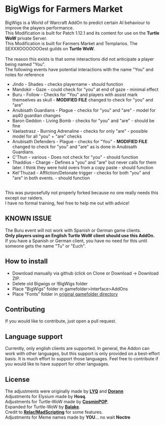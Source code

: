 # BigWigs for Farmers Market
BigWigs is a World of Warcraft AddOn to predict certain AI behaviour to improve the players performance.<br>
This Modification is built for Patch 1.12.1 and its content for use on the <b>Turtle WoW</b> private Server.<br>
This Modification is built for Farmers Market and Templarios. The SEXXXOOOOOOOest guilds on <b>Turtle WoW</b>.<br>
<br>
The reason this exists is that some interactions did not anticipate a player being named "You".<br>
The following events have potential interactions with the name "You" and notes for reference<br>
- Jindo - Shades - checks playername - should function
- Mandokir - Gaze - could check for "you" at end of gaze - minimal effect
- Buru - Follow - Checks for "You" and players with assist mark themselves as skull - <b>MODIFIED FILE</b> changed to check for "you" and "are"
- Anubisath Guardians - Plague - checks for "you" and "are" - model for aq40 guardian changes
- Baron Geddon - Living Bomb - checks for "you" and "are" - should be fine
- Vaelastrasz - Burning Adrenaline - checks for only "are" - possible model for all "you" + "are" checks
- Anubisath Defenders - Plague - checks for "You" - <b>MODIFIED FILE</b> changed to check for "you" and "are" as is done in Anubisath Guardians.
- C'Thun - various - Does not check for "you" - should function
- Thaddius - Charge - Defines a "you" and "are" but never calls for them later. I think they were hold overs from a copy paste - should function
- Kel'Thuzad - Affliction/Detonate trigger - checks for both "you" and "are" in both events. - should function
<br>
This was purposefully not properly forked because no one really needs this except our raiders.<br>
I have no formal training, feel free to help me out with advice!<br>

## KNOWN ISSUE
The Buru event will not work with Spanish or German game clients.<br>
<b>Only players using an English Turtle WoW client should use this AddOn.</b><br>
If you have a Spanish or German client, you have no need for this until someone gets the name "Tu" or "Euch".<br>


## How to install
- Download manually via github (click on Clone or Download -> Download ZIP.
- Delete old Bigwigs or !BigWigs folder
- Place "BigWigs" folder in gamefolder>Interface>AddOns
- Place "Fonts" folder in [original gamefolder directory](https://github.com/balakethelock/BigWigs/assets/111737968/2cddcb31-b318-4e6a-9203-413195a34c8d)

## Contributing
If you would like to contribute, just open a pull request.

## Language support
Currently, only english clients are supported. In general, the Addon can work with other languages, but this support is only provided on a best-effort basis. It is much effort to support those languages. Feel free to contribute if you would like to have support for other languages.

## License
The adjustments were originally made by <a href="https://github.com/MOUZU"><b>LYQ</b></a> and <a href="https://github.com/xorann/BigWigs"><b>Dorann</b></a><br>
Adjustments for Elysium made by <b>Hosq</b>.<br>
Adjustments for Turtle-WoW made by <b><a href="https://github.com/CosminPOP/BigWigs">CosminPOP</a></b>.<br>
Expanded for Turtle-WoW  by <b><a href="https://github.com/balakethelock/BigWigs">Balake</a></b>.<br>
Credit to <b><a href="https://github.com/madScripting/BigWigs-TurtleWoW">Relar/MadScripting</a></b> for some features.<br>
Adjustments for Meme names made by <b>YOU</b>... no wait <b>Noctre</b>
